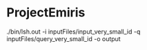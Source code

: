 # ProjectEmiris
./bin/lsh.out -i inputFiles/input_very_small_id -q inputFiles/query_very_small_id -o output